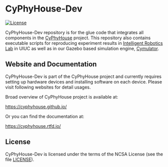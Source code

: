 CyPhyHouse-Dev
==============

[![License](https://img.shields.io/github/license/cyphyhouse/CyPhyHouse-Dev)](LICENSE)

CyPhyHouse-Dev repository is for the glue code that integrates all components
in the [CyPhyHouse](url-cph) project.
This repository also contains executable scripts for reproducing experiment
results in [Intelligent Robotics Lab](url-irl) in UIUC as well as in our Gazebo
based simulation engine, [Cymulator](url-cym).

[url-cph]: https://cyphyhouse.github.io/
[url-irl]: https://robotics.illinois.edu/robotics-facilities/
[url-cym]: https://github.com/cyphyhouse/Cymulator


Website and Documentation
-------------------------

CyPhyHouse-Dev is part of the CyPhyHouse project and currently requires setting
up hardware devices and installing software on each device.
Please visit following websites for detail usages.

Broad overview of CyPhyHouse project is available at:

  https://cyphyhouse.github.io/

Or you can find the documentation at:

  https://cyphyhouse.rtfd.io/


License
-------

CyPhyHouse-Dev is licensed under the terms of the NCSA License (see the file
[LICENSE](LICENSE)).

